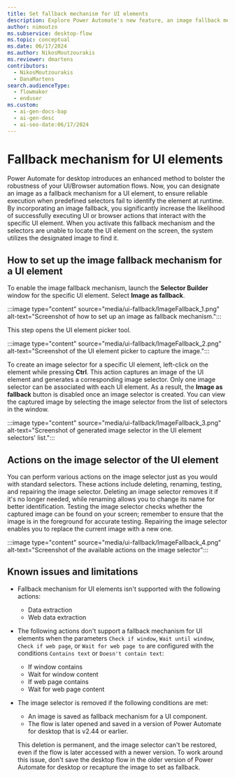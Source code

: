 ```yaml
---
title: Set fallback mechanism for UI elements
description: Explore Power Automate's new feature, an image fallback mechanism for UI elements, increasing the success rate of executing UI or browser actions.
author: nimoutzo
ms.subservice: desktop-flow
ms.topic: conceptual
ms.date: 06/17/2024
ms.author: NikosMoutzourakis
ms.reviewer: dmartens
contributors:
  - NikosMoutzourakis
  - DanaMartens
search.audienceType:
  - flowmaker
  - enduser
ms.custom:
  - ai-gen-docs-bap
  - ai-gen-desc
  - ai-seo-date:06/17/2024
---
```


# Fallback mechanism for UI elements

Power Automate for desktop introduces an enhanced method to bolster the robustness of your UI/Browser automation flows. Now, you can designate an image as a fallback mechanism for a UI element, to ensure reliable execution when predefined selectors fail to identify the element at runtime. By incorporating an image fallback, you significantly increase the likelihood of successfully executing UI or browser actions that interact with the specific UI element. When you activate this fallback mechanism and the selectors are unable to locate the UI element on the screen, the system utilizes the designated image to find it.

## How to set up the image fallback mechanism for a UI element

To enable the image fallback mechanism, launch the **Selector Builder** window for the specific UI element. Select **Image as fallback**.

:::image type="content" source="media/ui-fallback/ImageFallback_1.png" alt-text="Screenshot of how to set up an image as fallback mechanism.":::

This step opens the UI element picker tool.

:::image type="content" source="media/ui-fallback/ImageFallback_2.png" alt-text="Screenshot of the UI element picker to capture the image.":::

To create an image selector for a specific UI element, left-click on the element while pressing **Ctrl**. This action captures an image of the UI element and generates a corresponding image selector. Only one image selector can be associated with each UI element. As a result, the **Image as fallback** button is disabled once an image selector is created. You can view the captured image by selecting the image selector from the list of selectors in the window.

:::image type="content" source="media/ui-fallback/ImageFallback_3.png" alt-text="Screenshot of generated image selector in the UI element selectors' list.":::

## Actions on the image selector of the UI element

You can perform various actions on the image selector just as you would with standard selectors. These actions include deleting, renaming, testing, and repairing the image selector. Deleting an image selector removes it if it's no longer needed, while renaming allows you to change its name for better identification. Testing the image selector checks whether the captured image can be found on your screen; remember to ensure that the image is in the foreground for accurate testing. Repairing the image selector enables you to replace the current image with a new one.

:::image type="content" source="media/ui-fallback/ImageFallback_4.png" alt-text="Screenshot of the available actions on the image selector":::

## Known issues and limitations

- Fallback mechanism for UI elements isn't supported with the following actions:
  - Data extraction
  - Web data extraction
- The following actions don't support a fallback mechanism for UI elements when the parameters `Check if window`, `Wait until window`, `Check if web page`, or `Wait for web page to` are configured with the conditions `Contains text` or `Doesn't contain text`:
  - If window contains
  - Wait for window content
  - If web page contains
  - Wait for web page content
- The image selector is removed if the following conditions are met:
  - An image is saved as fallback mechanism for a UI component.
  - The flow is later opened and saved in a version of Power Automate for desktop that is v2.44 or earlier.
  
  This deletion is permanent, and the image selector can't be restored, even if the flow is later accessed with a newer version. To work around this issue, don't save the desktop flow in the older version of Power Automate for desktop or recapture the image to set as fallback.
